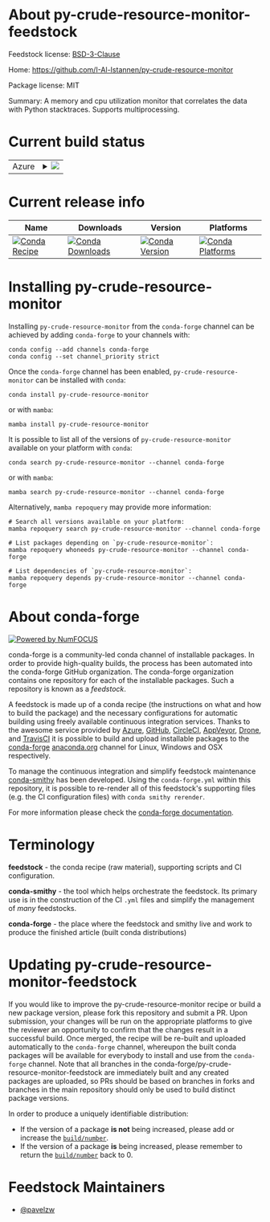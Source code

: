 About py-crude-resource-monitor-feedstock
=========================================

Feedstock license: [BSD-3-Clause](https://github.com/conda-forge/py-crude-resource-monitor-feedstock/blob/main/LICENSE.txt)

Home: https://github.com/I-Al-Istannen/py-crude-resource-monitor

Package license: MIT

Summary: A memory and cpu utilization monitor that correlates the data with Python stacktraces. Supports multiprocessing.

Current build status
====================


<table>
    
  <tr>
    <td>Azure</td>
    <td>
      <details>
        <summary>
          <a href="https://dev.azure.com/conda-forge/feedstock-builds/_build/latest?definitionId=24630&branchName=main">
            <img src="https://dev.azure.com/conda-forge/feedstock-builds/_apis/build/status/py-crude-resource-monitor-feedstock?branchName=main">
          </a>
        </summary>
        <table>
          <thead><tr><th>Variant</th><th>Status</th></tr></thead>
          <tbody><tr>
              <td>linux_64</td>
              <td>
                <a href="https://dev.azure.com/conda-forge/feedstock-builds/_build/latest?definitionId=24630&branchName=main">
                  <img src="https://dev.azure.com/conda-forge/feedstock-builds/_apis/build/status/py-crude-resource-monitor-feedstock?branchName=main&jobName=linux&configuration=linux%20linux_64_" alt="variant">
                </a>
              </td>
            </tr><tr>
              <td>linux_aarch64</td>
              <td>
                <a href="https://dev.azure.com/conda-forge/feedstock-builds/_build/latest?definitionId=24630&branchName=main">
                  <img src="https://dev.azure.com/conda-forge/feedstock-builds/_apis/build/status/py-crude-resource-monitor-feedstock?branchName=main&jobName=linux&configuration=linux%20linux_aarch64_" alt="variant">
                </a>
              </td>
            </tr><tr>
              <td>linux_ppc64le</td>
              <td>
                <a href="https://dev.azure.com/conda-forge/feedstock-builds/_build/latest?definitionId=24630&branchName=main">
                  <img src="https://dev.azure.com/conda-forge/feedstock-builds/_apis/build/status/py-crude-resource-monitor-feedstock?branchName=main&jobName=linux&configuration=linux%20linux_ppc64le_" alt="variant">
                </a>
              </td>
            </tr><tr>
              <td>osx_64</td>
              <td>
                <a href="https://dev.azure.com/conda-forge/feedstock-builds/_build/latest?definitionId=24630&branchName=main">
                  <img src="https://dev.azure.com/conda-forge/feedstock-builds/_apis/build/status/py-crude-resource-monitor-feedstock?branchName=main&jobName=osx&configuration=osx%20osx_64_" alt="variant">
                </a>
              </td>
            </tr><tr>
              <td>osx_arm64</td>
              <td>
                <a href="https://dev.azure.com/conda-forge/feedstock-builds/_build/latest?definitionId=24630&branchName=main">
                  <img src="https://dev.azure.com/conda-forge/feedstock-builds/_apis/build/status/py-crude-resource-monitor-feedstock?branchName=main&jobName=osx&configuration=osx%20osx_arm64_" alt="variant">
                </a>
              </td>
            </tr><tr>
              <td>win_64</td>
              <td>
                <a href="https://dev.azure.com/conda-forge/feedstock-builds/_build/latest?definitionId=24630&branchName=main">
                  <img src="https://dev.azure.com/conda-forge/feedstock-builds/_apis/build/status/py-crude-resource-monitor-feedstock?branchName=main&jobName=win&configuration=win%20win_64_" alt="variant">
                </a>
              </td>
            </tr>
          </tbody>
        </table>
      </details>
    </td>
  </tr>
</table>

Current release info
====================

| Name | Downloads | Version | Platforms |
| --- | --- | --- | --- |
| [![Conda Recipe](https://img.shields.io/badge/recipe-py--crude--resource--monitor-green.svg)](https://anaconda.org/conda-forge/py-crude-resource-monitor) | [![Conda Downloads](https://img.shields.io/conda/dn/conda-forge/py-crude-resource-monitor.svg)](https://anaconda.org/conda-forge/py-crude-resource-monitor) | [![Conda Version](https://img.shields.io/conda/vn/conda-forge/py-crude-resource-monitor.svg)](https://anaconda.org/conda-forge/py-crude-resource-monitor) | [![Conda Platforms](https://img.shields.io/conda/pn/conda-forge/py-crude-resource-monitor.svg)](https://anaconda.org/conda-forge/py-crude-resource-monitor) |

Installing py-crude-resource-monitor
====================================

Installing `py-crude-resource-monitor` from the `conda-forge` channel can be achieved by adding `conda-forge` to your channels with:

```
conda config --add channels conda-forge
conda config --set channel_priority strict
```

Once the `conda-forge` channel has been enabled, `py-crude-resource-monitor` can be installed with `conda`:

```
conda install py-crude-resource-monitor
```

or with `mamba`:

```
mamba install py-crude-resource-monitor
```

It is possible to list all of the versions of `py-crude-resource-monitor` available on your platform with `conda`:

```
conda search py-crude-resource-monitor --channel conda-forge
```

or with `mamba`:

```
mamba search py-crude-resource-monitor --channel conda-forge
```

Alternatively, `mamba repoquery` may provide more information:

```
# Search all versions available on your platform:
mamba repoquery search py-crude-resource-monitor --channel conda-forge

# List packages depending on `py-crude-resource-monitor`:
mamba repoquery whoneeds py-crude-resource-monitor --channel conda-forge

# List dependencies of `py-crude-resource-monitor`:
mamba repoquery depends py-crude-resource-monitor --channel conda-forge
```


About conda-forge
=================

[![Powered by
NumFOCUS](https://img.shields.io/badge/powered%20by-NumFOCUS-orange.svg?style=flat&colorA=E1523D&colorB=007D8A)](https://numfocus.org)

conda-forge is a community-led conda channel of installable packages.
In order to provide high-quality builds, the process has been automated into the
conda-forge GitHub organization. The conda-forge organization contains one repository
for each of the installable packages. Such a repository is known as a *feedstock*.

A feedstock is made up of a conda recipe (the instructions on what and how to build
the package) and the necessary configurations for automatic building using freely
available continuous integration services. Thanks to the awesome service provided by
[Azure](https://azure.microsoft.com/en-us/services/devops/), [GitHub](https://github.com/),
[CircleCI](https://circleci.com/), [AppVeyor](https://www.appveyor.com/),
[Drone](https://cloud.drone.io/welcome), and [TravisCI](https://travis-ci.com/)
it is possible to build and upload installable packages to the
[conda-forge](https://anaconda.org/conda-forge) [anaconda.org](https://anaconda.org/)
channel for Linux, Windows and OSX respectively.

To manage the continuous integration and simplify feedstock maintenance
[conda-smithy](https://github.com/conda-forge/conda-smithy) has been developed.
Using the ``conda-forge.yml`` within this repository, it is possible to re-render all of
this feedstock's supporting files (e.g. the CI configuration files) with ``conda smithy rerender``.

For more information please check the [conda-forge documentation](https://conda-forge.org/docs/).

Terminology
===========

**feedstock** - the conda recipe (raw material), supporting scripts and CI configuration.

**conda-smithy** - the tool which helps orchestrate the feedstock.
                   Its primary use is in the construction of the CI ``.yml`` files
                   and simplify the management of *many* feedstocks.

**conda-forge** - the place where the feedstock and smithy live and work to
                  produce the finished article (built conda distributions)


Updating py-crude-resource-monitor-feedstock
============================================

If you would like to improve the py-crude-resource-monitor recipe or build a new
package version, please fork this repository and submit a PR. Upon submission,
your changes will be run on the appropriate platforms to give the reviewer an
opportunity to confirm that the changes result in a successful build. Once
merged, the recipe will be re-built and uploaded automatically to the
`conda-forge` channel, whereupon the built conda packages will be available for
everybody to install and use from the `conda-forge` channel.
Note that all branches in the conda-forge/py-crude-resource-monitor-feedstock are
immediately built and any created packages are uploaded, so PRs should be based
on branches in forks and branches in the main repository should only be used to
build distinct package versions.

In order to produce a uniquely identifiable distribution:
 * If the version of a package **is not** being increased, please add or increase
   the [``build/number``](https://docs.conda.io/projects/conda-build/en/latest/resources/define-metadata.html#build-number-and-string).
 * If the version of a package **is** being increased, please remember to return
   the [``build/number``](https://docs.conda.io/projects/conda-build/en/latest/resources/define-metadata.html#build-number-and-string)
   back to 0.

Feedstock Maintainers
=====================

* [@pavelzw](https://github.com/pavelzw/)

